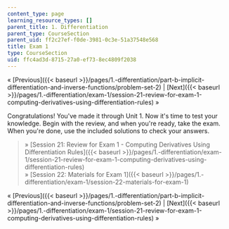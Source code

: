 ```yaml
---
content_type: page
learning_resource_types: []
parent_title: 1. Differentiation
parent_type: CourseSection
parent_uid: ff2c27ef-f0de-3981-0c3e-51a37548e568
title: Exam 1
type: CourseSection
uid: ffc4ad3d-8715-27a0-ef73-8ec4809f2038
---
```


« [Previous]({{< baseurl >}}/pages/1.-differentiation/part-b-implicit-differentiation-and-inverse-functions/problem-set-2) | [Next]({{< baseurl >}}/pages/1.-differentiation/exam-1/session-21-review-for-exam-1-computing-derivatives-using-differentiation-rules) »

Congratulations! You've made it through Unit 1. Now it's time to test your knowledge. Begin with the review, and when you're ready, take the exam. When you're done, use the included solutions to check your answers.

> » [Session 21: Review for Exam 1 - Computing Derivatives Using Differentiation Rules]({{< baseurl >}}/pages/1.-differentiation/exam-1/session-21-review-for-exam-1-computing-derivatives-using-differentiation-rules)  
> » [Session 22: Materials for Exam 1]({{< baseurl >}}/pages/1.-differentiation/exam-1/session-22-materials-for-exam-1)

« [Previous]({{< baseurl >}}/pages/1.-differentiation/part-b-implicit-differentiation-and-inverse-functions/problem-set-2) | [Next]({{< baseurl >}}/pages/1.-differentiation/exam-1/session-21-review-for-exam-1-computing-derivatives-using-differentiation-rules) »